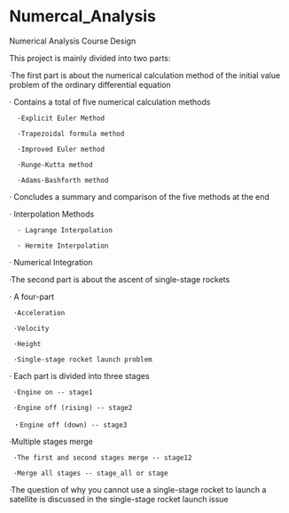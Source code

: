# Numercal_Analysis
Numerical Analysis Course Design

This project is mainly divided into two parts:

·The first part is about the numerical calculation method of the initial value problem of the ordinary differential equation

   · Contains a total of five numerical calculation methods
   
      ·Explicit Euler Method
      
      ·Trapezoidal formula method
      
      ·Improved Euler method
      
      ·Runge-Kutta method
      
      ·Adams-Bashforth method
      
   · Concludes a summary and comparison of the five methods at the end

   · Interpolation Methods

      · Lagrange Interpolation

      · Hermite Interpolation

   · Numerical Integration
   
·The second part is about the ascent of single-stage rockets

   · A four-part
   
     ·Acceleration
     
     ·Velocity
     
     ·Height
     
     ·Single-stage rocket launch problem
     
   · Each part is divided into three stages
   
     ·Engine on -- stage1
     
     ·Engine off (rising) -- stage2
     
     ・Engine off (down) -- stage3
     
   ·Multiple stages merge
   
     ·The first and second stages merge -- stage12
     
     ·Merge all stages -- stage_all or stage
     
   ·The question of why you cannot use a single-stage rocket to launch a satellite is discussed in the single-stage rocket launch issue
